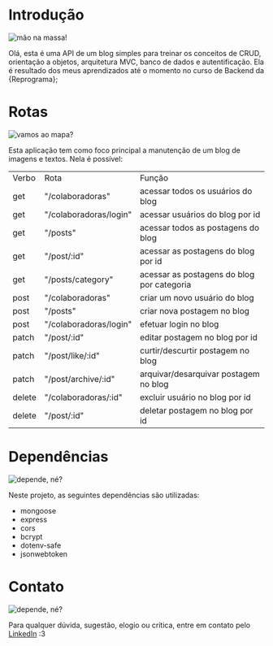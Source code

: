 # Introdução

![mão na massa!](https://media.giphy.com/media/uhoXlkw3svvgm94LQS/giphy.gif)

Olá, esta é uma API de um blog simples para treinar os conceitos de CRUD, orientação a objetos, arquitetura MVC, banco de dados e autentificação. Ela é resultado dos meus aprendizados até o momento no curso de Backend da {Reprograma};



# Rotas

![vamos ao mapa?](https://media.giphy.com/media/xUySTOigOUHucl3rfW/giphy.gif)

Esta aplicação tem como foco principal a manutenção de um blog de imagens e textos. Nela é possível:
<table>
<tr>
  <td>Verbo</td>
  <td>Rota</td>
  <td>Função</td>
</tr>
<tr>
  <td>get</td>
  <td>"/colaboradoras"</td>
  <td>acessar todos os usuários do blog</td>
</tr>
 <tr>
   <td>get</td>
   <td>"/colaboradoras/login"</td>
   <td>acessar usuários do blog por id</td>
  </tr>
  <tr>
    <td>get</td>
    <td>"/posts"</td>
   <td>acessar todos as postagens do blog</td>
  </tr>
  <tr>
    <td>get</td>
    <td>"/post/:id"</td>
   <td>acessar as postagens do blog por id</td>
  </tr>
  <tr>
    <td>get</td>
    <td>"/posts/category"</td>
   <td>acessar as postagens do blog por categoria</td>
  </tr>
  <tr>
    <td>post</td>
    <td>"/colaboradoras"</td>
   <td>criar um novo usuário do blog</td>
  </tr>
  <tr>
    <td>post</td>
    <td>"/posts"</td>
   <td>criar nova postagem no blog</td>
  </tr>
  <tr>
    <td>post</td>
    <td>"/colaboradoras/login"</td>
   <td>efetuar login no blog</td>
  </tr>
  <tr>
    <td>patch</td>
    <td>"/post/:id"</td>
   <td>editar postagem no blog por id</td>
  </tr>
  <tr>
    <td>patch</td>
    <td>"/post/like/:id"</td>
   <td>curtir/descurtir postagem no blog</td>
  </tr>
  <tr>
    <td>patch</td>
    <td>"/post/archive/:id"</td>
   <td>arquivar/desarquivar postagem no blog</td>
  </tr>
  <tr>
    <td>delete</td>
    <td>"/colaboradoras/:id"</td>
   <td>excluir usuário no blog por id</td>
  </tr>
  
  <tr>
    <td>delete</td>
    <td>"/post/:id"</td>
   <td>deletar postagem no blog por id</td>
  </tr>        
</table>



# Dependências

![depende, né?](https://media.giphy.com/media/4SLTGHrFJAvXGHHRLj/giphy-downsized-large.gif)

Neste projeto, as seguintes dependências são utilizadas:

- mongoose
- express
- cors
- bcrypt
- dotenv-safe
- jsonwebtoken



# Contato

![depende, né?](https://media.giphy.com/media/gHcPh3ehbRGik/giphy.gif)

Para qualquer dúvida, sugestão, elogio ou crítica, entre em contato pelo [LinkedIn]([http://example.com/](https://www.linkedin.com/in/agnes-ign%C3%A1cio-a07762125/) "LinkedIn") :3

